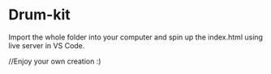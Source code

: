 # Drum-kit
Import the whole folder into your computer and spin up the index.html using live server in VS Code.

//Enjoy your own creation :)
